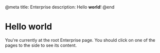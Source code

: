 @meta
title: Enterprise
description: Hello **world**!
@end

# Hello world

You're currently at the root Enterprise page. You should click on one of the pages to the side to see its content.
